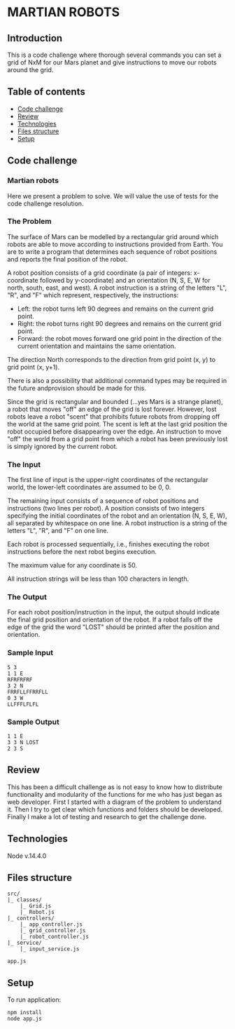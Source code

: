 # MARTIAN ROBOTS

## Introduction

This is a code challenge where thorough several commands you can set a grid of NxM for our Mars planet and give instructions to move our robots around the grid.

## Table of contents

* [Code challenge](#code-challenge)
* [Review](#review)
* [Technologies](#technologies)
* [Files structure](#files-structure)
* [Setup](#setup)


## Code challenge 

### Martian robots
Here we present a problem to solve. We will value the use of tests for the code challenge resolution.

### The Problem

The surface of Mars can be modelled by a rectangular grid around which robots are able to move according to instructions provided from Earth. You are to write a program that determines each sequence of robot positions and reports the final position of the robot.

A robot position consists of a grid coordinate (a pair of integers: x-coordinate followed by y-coordinate) and an orientation (N, S, E, W for north, south, east, and west). A robot instruction is a string of the letters "L", "R", and "F" which represent, respectively, the instructions:

*   Left: the robot turns left 90 degrees and remains on the current grid point.
*   Right: the robot turns right 90 degrees and remains on the current grid point.
*   Forward: the robot moves forward one grid point in the direction of the current orientation and maintains the same orientation.

The direction North corresponds to the direction from grid point (x, y) to grid point (x, y+1).

There is also a possibility that additional command types may be required in the future andprovision should be made for this.

Since the grid is rectangular and bounded (...yes Mars is a strange planet), a robot that moves "off" an edge of the grid is lost forever. However, lost robots leave a robot "scent" that prohibits future robots from dropping off the world at the same grid point. The scent is left at the last grid position the robot occupied before disappearing over the edge. An instruction to move "off" the world from a grid point from which a robot has been previously lost is simply ignored by the current robot.

### The Input

The first line of input is the upper-right coordinates of the rectangular world, the lower-left coordinates are assumed to be 0, 0.

The remaining input consists of a sequence of robot positions and instructions (two lines per robot). A position consists of two integers specifying the initial coordinates of the robot and an orientation (N, S, E, W), all separated by whitespace on one line. A robot instruction is a string of the letters "L", "R", and "F" on one line.

Each robot is processed sequentially, i.e., finishes executing the robot instructions before the next robot begins execution.

The maximum value for any coordinate is 50.

All instruction strings will be less than 100 characters in length.

### The Output

For each robot position/instruction in the input, the output should indicate the final grid position and orientation of the robot. If a robot falls off the edge of the grid the word "LOST" should be printed after the position and orientation.

### Sample Input

```
5 3
1 1 E
RFRFRFRF
3 2 N
FRRFLLFFRRFLL
0 3 W
LLFFFLFLFL
```

### Sample Output

```
1 1 E
3 3 N LOST
2 3 S
```

## Review

This has been a difficult challenge as is not easy to know how to distribute functionality and modularity of the functions for me who has just began as web developer. First I started with a diagram of the problem to understand it. Then I try to get clear which functions and folders should be developed. Finally I make a lot of testing and research to get the challenge done.


## Technologies

Node v.14.4.0

## Files structure

```
src/
|_ classes/
    |_ Grid.js
    |_ Robot.js
|_ controllers/
    |_ app_controller.js
    |_ grid_controller.js
    |_ robot_controller.js
|_ service/
    |_ input_service.js  

app.js

``` 

## Setup

To run application:
```
npm install
node app.js
```
